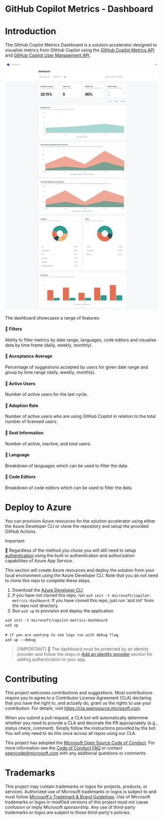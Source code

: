 # GitHub Copilot Metrics - Dashboard

# Introduction

The GitHub Copilot Metrics Dashboard is a solution accelerator designed to visualize metrics from GitHub Copilot using the [GitHub Copilot Metrics API](https://docs.github.com/en/rest/copilot/copilot-usage?apiVersion=2022-11-28) and [GitHub Copilot User Management API](https://docs.github.com/en/rest/copilot/copilot-user-management?apiVersion=2022-11-28).

![GitHub Copilot Metrics - Dashboard](/docs/dashboard.jpeg "GitHub Copilot Metrics - Dashboard")

The dashboard showcases a range of features:

#### 🌟 Filters

Ability to filter metrics by date range, languages, code editors and visualise data by time frame (daily, weekly, monthly).

#### 🌟 Acceptance Average

Percentage of suggestions accepted by users for given date range and group by time range (daily, weekly, monthly).

#### 🌟 Active Users

Number of active users for the last cycle.

#### 🌟 Adoption Rate

Number of active users who are using GitHub Copilot in relation to the total number of licensed users.

#### 🌟 Seat Information

Number of active, inactive, and total users.

#### 🌟 Language

Breakdown of languages which can be used to filter the data.

#### 🌟 Code Editors

Breakdown of code editors which can be used to filter the data.

# Deploy to Azure

You can provision Azure resources for the solution accelerator using either the Azure Developer CLI or clone the repository and setup the provided GitHub Actions.

> [!IMPORTANT]
> 🚨 Regardless of the method you chose you will still need to setup [authentication](https://learn.microsoft.com/en-us/azure/app-service/overview-authentication-authorization) using the built-in authentication and authorization capabilities of Azure App Service.

This section will create Azure resources and deploy the solution from your local environment using the Azure Developer CLI. Note that you do not need to clone this repo to complete these steps.

1. Download the [Azure Developer CLI](https://learn.microsoft.com/en-us/azure/developer/azure-developer-cli/overview)
1. If you have not cloned this repo, run `azd init -t microsoft/copilot-metrics-dashboard`. If you have cloned this repo, just run 'azd init' from the repo root directory.
1. Run `azd up` to provision and deploy the application

```pwsh
azd init -t microsoft/copilot-metrics-dashboard
azd up

# if you are wanting to see logs run with debug flag
azd up --debug
```

> [!IMPORTANT] 🔐
> The dashboard must be protected by an identity provider and follow the steps in [Add an identity provider](/docs/5-add-identity.md) section for adding authentication to your app.

# Contributing

This project welcomes contributions and suggestions. Most contributions require you to agree to a
Contributor License Agreement (CLA) declaring that you have the right to, and actually do, grant us
the rights to use your contribution. For details, visit https://cla.opensource.microsoft.com.

When you submit a pull request, a CLA bot will automatically determine whether you need to provide
a CLA and decorate the PR appropriately (e.g., status check, comment). Simply follow the instructions
provided by the bot. You will only need to do this once across all repos using our CLA.

This project has adopted the [Microsoft Open Source Code of Conduct](https://opensource.microsoft.com/codeofconduct/).
For more information see the [Code of Conduct FAQ](https://opensource.microsoft.com/codeofconduct/faq/) or
contact [opencode@microsoft.com](mailto:opencode@microsoft.com) with any additional questions or comments.

# Trademarks

This project may contain trademarks or logos for projects, products, or services. Authorized use of Microsoft
trademarks or logos is subject to and must follow
[Microsoft's Trademark & Brand Guidelines](https://www.microsoft.com/en-us/legal/intellectualproperty/trademarks/usage/general).
Use of Microsoft trademarks or logos in modified versions of this project must not cause confusion or imply Microsoft sponsorship.
Any use of third-party trademarks or logos are subject to those third-party's policies.
